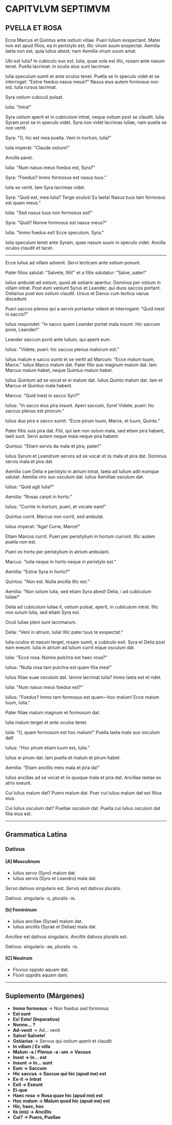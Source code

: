 # CAPITVLVM SEPTIMVM  
## PVELLA ET ROSA  

Ecce Marcus et Quintus ante ostium villae. Pueri Iulium exspectant. Mater non est apud filios, ea in peristylo est; illic virum suum exspectat. Aemilia laeta non est, quia Iulius abest; nam Aemilia virum suum amat.  

Ubi est Iulia? In cubiculo suo est. Iulia, quae sola est illic, rosam ante nasum tenet. Puella lacrimat: in oculis eius sunt lacrimae.  

Iulia speculum sumit et ante oculos tenet. Puella se in speculo videt et se interrogat: "Estne foedus nasus meus?" Nasus eius autem formosus non est. Iulia rursus lacrimat.  

Syra ostium cubiculi pulsat.  

Iulia: "Intra!"  

Syra ostium aperit et in cubiculum intrat, neque ostium post se claudit. Iulia Syram post se in speculo videt. Syra non videt lacrimas Iuliae, nam puella se non vertit.  

Syra: "O, hic est mea puella. Veni in hortum, Iulia!"  

Iulia imperat: "Claude ostium!"  

Ancilla paret.  

Iulia: "Num nasus meus foedus est, Syra?"  

Syra: "Foedus? Immo formosus est nasus tuus."  

Iulia se vertit. Iam Syra lacrimas videt.  

Syra: "Quid est, mea Iulia? Terge oculos! Es laeta! Nasus tuus tam formosus est quam meus."  

Iulia: "Sed nasus tuus non formosus est!"  

Syra: "Quid? Nonne formosus est nasus meus?"  

Iulia: "Immo foedus est! Ecce speculum, Syra."  

Iulia speculum tenet ante Syram, quae nasum suum in speculo videt. Ancilla oculos claudit et tacet.  

---

Ecce Iulius ad villam advenit. Servi lecticam ante ostium ponunt.  

Pater filios salutat: "Salvete, filii!" et a filiis salutatur: "Salve, pater!"  

Iulius ambulat ad ostium, quod ab ostiario aperitur. Dominus per ostium in villam intrat. Post eum veniunt Syrus et Leander, qui duos saccos portant. Ostiarius post eos ostium claudit. Ursus et Davus cum lectica vacua discedunt.  

Pueri saccos plenos qui a servis portantur vident et interrogant: "Quid inest in saccis?"  

Iulius respondet: "In sacco quem Leander portat mala insunt. Hic saccum pone, Leander!"  

Leander saccum ponit ante Iulium, qui aperit eum.  

Iulius: "Videte, pueri: hic saccus plenus malorum est."  

Iulius malum e sacco sumit et se vertit ad Marcum: "Ecce malum tuum, Marce." Iulius Marco malum dat. Pater filio suo magnum malum dat. Iam Marcus malum habet, neque Quintus malum habet.  

Iulius Quintum ad se vocat et ei malum dat. Iulius Quinto malum dat. Iam et Marcus et Quintus mala habent.  

Marcus: "Quid inest in sacco Syri?"  

Iulius: "In sacco eius pira insunt. Aperi saccum, Syre! Videte, pueri: hic saccus plenus est pirorum."  

Iulius duo pira e sacco sumit: "Ecce pirum tuum, Marce, et tuum, Quinte."  

Pater filiis suis pira dat. Filii, qui iam non solum mala, sed etiam pira habent, laeti sunt. Servi autem neque mala neque pira habent.  

Quintus: "Etiam servis da mala et pira, pater!"  

Iulius Syrum et Leandrum servos ad se vocat et iis mala et pira dat. Dominus servis mala et pira dat.  

Aemilia cum Delia e peristylo in atrium intrat, laeta ad Iulium adit eumque salutat. Aemilia viro suo osculum dat. Iulius Aemiliae osculum dat.  

Iulius: "Quid agit Iulia?"  

Aemilia: "Rosas carpit in horto."  

Iulius: "Currite in hortum, pueri, et vocate eam!"  

Quintus currit. Marcus non currit, sed ambulat.  

Iulius imperat: "Age! Curre, Marce!"  

Etiam Marcus currit. Pueri per peristylium in hortum currunt. Illic autem puella non est.  

Pueri ex horto per peristylium in atrium ambulant.  

Marcus: "Iulia neque in horto neque in peristylo est."  

Aemilia: "Estne Syra in horto?"  

Quintus: "Non est. Nulla ancilla illic est."  

Aemilia: "Non solum Iulia, sed etiam Syra abest! Delia, i ad cubiculum Iuliae!"  

Delia ad cubiculum Iuliae it, ostium pulsat, aperit, in cubiculum intrat. Illic non solum Iulia, sed etiam Syra est.  

Oculi Iuliae pleni sunt lacrimarum.  

Delia: "Veni in atrium, Iulia! Illic pater tuus te exspectat."  

Iulia oculos et nasum terget, rosam sumit, e cubiculo exit. Syra et Delia post eam exeunt. Iulia in atrium ad Iulium currit eique osculum dat.  

Iulia: "Ecce rosa. Nonne pulchra est haec rosa?"  

Iulius: "Nulla rosa tam pulchra est quam filia mea!"  

Iulius filiae suae osculum dat. Iamne lacrimat Iulia? Immo laeta est et ridet.  

Iulia: "Num nasus meus foedus est?"  

Iulius: "Foedus? Immo tam formosus est quam—hoc malum! Ecce malum tuum, Iulia."  

Pater filiae malum magnum et formosum dat.  

Iulia malum terget et ante oculos tenet.  

Iulia: "O, quam formosum est hoc malum!" Puella laeta malo suo osculum dat!  

Iulius: "Hoc pirum etiam tuum est, Iulia."  

Iulius ei pirum dat. Iam puella et malum et pirum habet.  

Aemilia: "Etiam ancillis meis mala et pira da!"  

Iulius ancillas ad se vocat et iis quoque mala et pira dat. Ancillae laetae ex atrio exeunt.

Cui Iulius malum dat? Puero malum dat. Puer cui Iulius malum dat est filius eius.

Cui Iulius osculum dat? Puellae osculum dat. Puella cui Iulius osculum dat filia eius est.

---

## Grammatica Latina

### Dativus

#### [A] Masculinum
- Iulius servo (Syro) malum dat.
- Iulius servis (Syro et Leandro) mala dat.

*Servo* dativus singularis est. *Servis* est dativus pluralis.

Dativus: singularis -o, pluralis -is.

#### [b] Femininum
- Iulius ancillae (Syrae) malum dat.
- Iulius ancillis (Syrae et Deliae) mala dat.

*Ancillae* est dativus singularis. *Ancillis* dativus pluralis est.

Dativus: singularis -ae, pluralis -is.

#### [C] Neutrum
- Fluvius oppido aquam dat.
- Fluvii oppidis aquam dant.


---

## **Suplemento (Márgenes)**  
- **Immo formosus** → Non foedus sed formosus  
- **Est sunt**  
- **Es! Este! (Imperativo)**  
- **Nonne... ?**  
- **Ad-venit** → Ad... venit  
- **Salve! Salvete!**  
- **Ostiarius** → Servus qui ostium aperit et claudit  
- **In villam / Ex villa**  
- **Malum -a / Plenus -a -um → Vacuus**  
- **Inest → In... est**  
- **Insunt → In... sunt**  
- **Eum → Saccum**  
- **Hic saccus → Saccus qui hic (apud me) est**  
- **Ex-it → Intrat**  
- **Exit → Exeunt**  
- **Ei-que**  
- **Haec rosa → Rosa quae hic (apud me) est**  
- **Hoc malum → Malum quod hic (apud me) est**  
- **Hic, haec, hoc**  
- **Iis (eis) → Ancillis**  
- **Cui? → Puero, Puellae**  